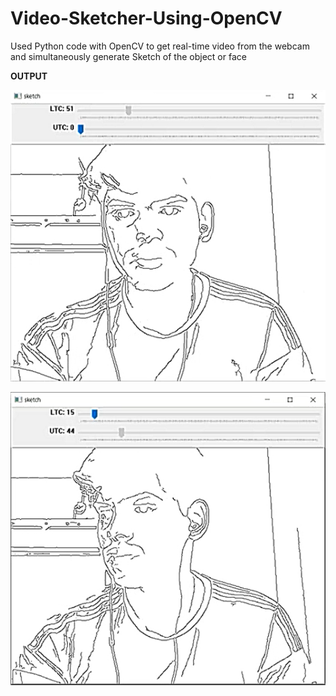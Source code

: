 # Video-Sketcher-Using-OpenCV
Used Python code with OpenCV to get real-time video from the webcam and simultaneously generate Sketch of the object or face  

**OUTPUT**

![](Sketch1..PNG)

![](Sketch2.PNG)

